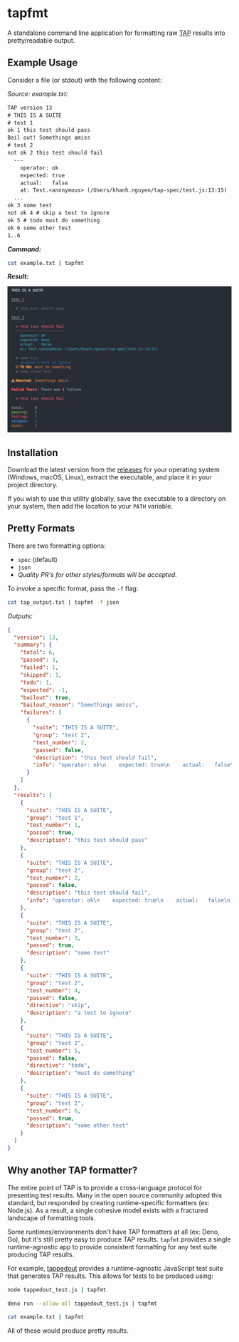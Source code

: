 # tapfmt

A standalone command line application for formatting raw [TAP](https://testanything.org) results into pretty/readable output.

## Example Usage

Consider a file (or stdout) with the following content:

_Source: example.txt:_
```txt
TAP version 13
# THIS IS A SUITE
# test 1
ok 1 this test should pass
Bail out! Somethings amiss
# test 2
not ok 2 this test should fail
  ---
    operator: ok
    expected: true
    actual:   false
    at: Test.<anonymous> (/Users/khanh.nguyen/tap-spec/test.js:13:15)
  ...
ok 3 some test
not ok 4 # skip a test to ignore
ok 5 # todo must do something
ok 6 some other test
1..6
```

**_Command:_**

```bash
cat example.txt | tapfmt
```

**_Result:_**

![test](./docs/example.jpg)

## Installation

Download the latest version from the [releases]() for your operating system (Windows, macOS, Linux), extract the executable, and place it in your project directory.

If you wish to use this utility globally, save the executable to a directory on your system, then add the location to your `PATH` variable.

## Pretty Formats

There are two formatting options:

- `spec` (default)
- `json`
- _Quality PR's for other styles/formats will be accepted._

To invoke a specific format, pass the `-f` flag:

```sh
cat tap_output.txt | tapfmt -f json
```

_Outputs:_
```json
{
  "version": 13,
  "summary": {
    "total": 6,
    "passed": 3,
    "failed": 1,
    "skipped": 1,
    "todo": 1,
    "expected": -1,
    "bailout": true,
    "bailout_reason": "Somethings amiss",
    "failures": [
      {
        "suite": "THIS IS A SUITE",
        "group": "test 2",
        "test_number": 2,
        "passed": false,
        "description": "this test should fail",
        "info": "operator: ok\n    expected: true\n    actual:   false\n    at: Test.\u003canonymous\u003e (/Users/khanh.nguyen/tap-spec/test.js:13:15)"
      }
    ]
  },
  "results": [
    {
      "suite": "THIS IS A SUITE",
      "group": "test 1",
      "test_number": 1,
      "passed": true,
      "description": "this test should pass"
    },
    {
      "suite": "THIS IS A SUITE",
      "group": "test 2",
      "test_number": 2,
      "passed": false,
      "description": "this test should fail",
      "info": "operator: ok\n    expected: true\n    actual:   false\n    at: Test.\u003canonymous\u003e (/Users/khanh.nguyen/tap-spec/test.js:13:15)"
    },
    {
      "suite": "THIS IS A SUITE",
      "group": "test 2",
      "test_number": 3,
      "passed": true,
      "description": "some test"
    },
    {
      "suite": "THIS IS A SUITE",
      "group": "test 2",
      "test_number": 4,
      "passed": false,
      "directive": "skip",
      "description": "a test to ignore"
    },
    {
      "suite": "THIS IS A SUITE",
      "group": "test 2",
      "test_number": 5,
      "passed": false,
      "directive": "todo",
      "description": "must do something"
    },
    {
      "suite": "THIS IS A SUITE",
      "group": "test 2",
      "test_number": 6,
      "passed": true,
      "description": "some other test"
    }
  ]
}
```

## Why another TAP formatter?

The entire point of TAP is to provide a cross-language protocol for presenting test results. Many in the open source community adopted this standard, but responded by creating runtime-specific formatters (ex: Node.js). As a result, a single cohesive model exists with a fractured landscape of formatting tools.

Some runtimes/environments don't have TAP formatters at all (ex: Deno, Go), but it's still pretty easy to produce TAP results. `tapfmt` provides a single runtime-agnostic app to provide consistent formatting for any test suite producing TAP results.

For example, [tappedout](https://github.com/coreybutler/tapped-out) provides a runtime-agnostic JavaScript test suite that generates TAP results. This allows for tests to be produced using:

```sh
node tappedout_test.js | tapfmt
```

```sh
deno run --allow-all tappedout_test.js | tapfmt
```

```sh
cat example.txt | tapfmt
```

All of these would produce pretty results.